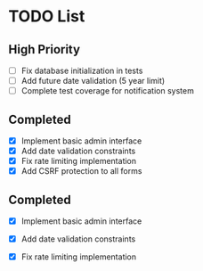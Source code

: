 # TODO List
## High Priority
- [ ] Fix database initialization in tests
- [ ] Add future date validation (5 year limit)
- [ ] Complete test coverage for notification system

## Completed
- [x] Implement basic admin interface
- [x] Add date validation constraints
- [x] Fix rate limiting implementation
- [x] Add CSRF protection to all forms

## Completed
- [x] Implement basic admin interface
- [x] Add date validation constraints
- [x] Fix rate limiting implementation


